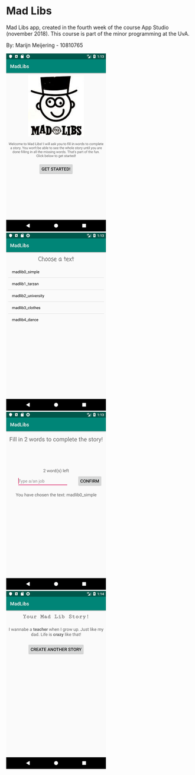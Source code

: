 # Mad Libs

Mad Libs app, created in the fourth week of the course App Studio (november 2018).
This course is part of the minor programming at the UvA.

By: Marijn Meijering - 10810765

![App1 MadLibs](https://github.com/10810765/MMeijering-pset2/blob/master/doc/MadLibs_1.png)
![App2 MadLibs](https://github.com/10810765/MMeijering-pset2/blob/master/doc/MadLibs_2.png)
![App3 MadLibs](https://github.com/10810765/MMeijering-pset2/blob/master/doc/MadLibs_3.png)
![App4 MadLibs](https://github.com/10810765/MMeijering-pset2/blob/master/doc/MadLibs_4.png)
